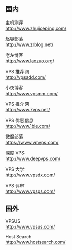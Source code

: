 ## 国内

主机测评  
http://www.zhujiceping.com/

赵容部落  
http://www.zrblog.net/

老左博客  
http://www.laozuo.org/

VPS 推荐网  
http://vpsadd.com/

小夜博客  
http://www.vpsmm.com/

VPS 推介网  
http://www.7vps.net/

VPS 优惠信息  
http://www.1bie.com/

微魔部落  
https://www.vmvps.com/

深度 VPS  
http://www.deepvps.com/

VPS 大学  
http://www.vpsdx.com/

VPS 评审  
http://www.vpsps.com/

## 国外

VPSUS  
http://www.vpsus.com/

Host Search  
http://www.hostsearch.com/

